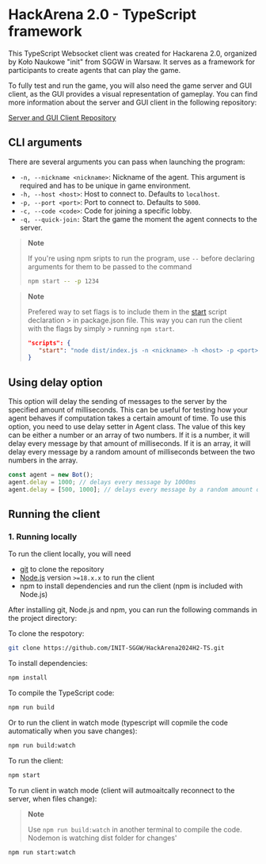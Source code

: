 # HackArena 2.0 - TypeScript framework

This TypeScript Websocket client was created for Hackarena 2.0, organized by Koło Naukowe "init" from SGGW in Warsaw. It serves as a framework for participants to create agents that can play the game.

To fully test and run the game, you will also need the game server and GUI client, as the GUI provides a visual representation of gameplay. You can find more information about the server and GUI client in the following repository:

[Server and GUI Client Repository](https://github.com/INIT-SGGW/HackArena2024H2-Game)

## CLI arguments

There are several arguments you can pass when launching the program:

- `-n, --nickname <nickname>`: Nickname of the agent. This argument is required and has to be unique in game environment.
- `-h, --host <host>`: Host to connect to. Defaults to `localhost`.
- `-p, --port <port>`: Port to connect to. Defaults to `5000`.
- `-c, --code <code>`: Code for joining a specific lobby.
- `-q, --quick-join:` Start the game the moment the agent connects to the server.

> **Note**
>
> If you're using npm sripts to run the program, use `--` before declaring arguments for them to be passed to the command
>
> ```bash
> npm start -- -p 1234
> ```

> **Note**
>
> Prefered way to set flags is to include them in the [start](./package.json#L7) script declaration > in package.json file. This way you can run the client with the flags by simply > running `npm start`.
>
> ```json
> "scripts": {
>    "start": "node dist/index.js -n <nickname> -h <host> -p <port> -c <code> -q"
> }
> ```

## Using delay option

This option will delay the sending of messages to the server by the specified amount of milliseconds. This can be useful for testing how your agent behaves if computation takes a certain amount of time. To use this option, you need to use delay setter in Agent class. The value of this key can be either a number or an array of two numbers. If it is a number, it will delay every message by that amount of milliseconds. If it is an array, it will delay every message by a random amount of milliseconds between the two numbers in the array.

```typescript
const agent = new Bot();
agent.delay = 1000; // delays every message by 1000ms
agent.delay = [500, 1000]; // delays every message by a random amount of milliseconds between 500 and 1000
```

## Running the client

### 1. Running locally

To run the client locally, you will need

- [git](https://git-scm.com/downloads) to clone the repository
- [Node.js](https://nodejs.org/) version `>=18.x.x` to run the client
- npm to install dependencies and run the client (npm is included with Node.js)

After installing git, Node.js and npm, you can run the following commands in the project directory:

To clone the respotory:

```bash
git clone https://github.com/INIT-SGGW/HackArena2024H2-TS.git
```

To install dependencies:

```bash
npm install
```

To compile the TypeScript code:

```bash
npm run build
```

Or to run the client in watch mode (typescript will copmile the code automatically when you save changes):

```bash
npm run build:watch
```

To run the client:

```bash
npm start
```

To run client in watch mode (client will autmoaitcally reconnect to the server, when files change):

> **Note**
>
> Use `npm run build:watch` in another terminal to compile the code. Nodemon is watching dist folder for changes'

```bash
npm run start:watch
```
